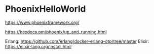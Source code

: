 # PhoenixHelloWorld
https://www.phoenixframework.org/

https://hexdocs.pm/phoenix/up_and_running.html

Erlang: 
https://github.com/erlang/docker-erlang-otp/tree/master
Elixir:
https://elixir-lang.org/install.html
